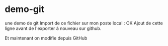 # demo-git
une demo de git
Import de ce fichier sur mon poste local : OK
Ajout de cette ligne avant de l'exporter à nouveau sur github.

Et maintenant on modifie depuis GitHub
